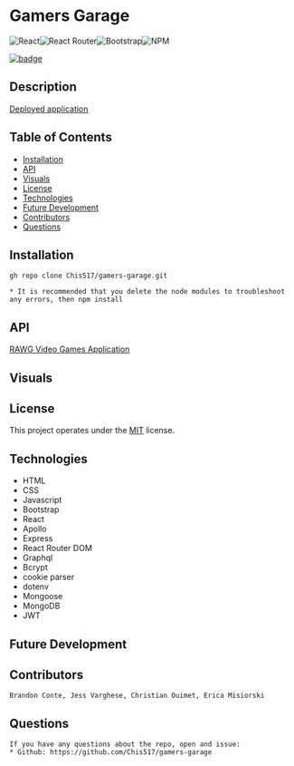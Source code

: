 # Gamers Garage
 ![React](https://img.shields.io/badge/react-%2320232a.svg?style=for-the-badge&logo=react&logoColor=%2361DAFB)![React Router](https://img.shields.io/badge/React_Router-CA4245?style=for-the-badge&logo=react-router&logoColor=white)![Bootstrap](https://img.shields.io/badge/bootstrap-%23563D7C.svg?style=for-the-badge&logo=bootstrap&logoColor=white)![NPM](https://img.shields.io/badge/NPM-%23000000.svg?style=for-the-badge&logo=npm&logoColor=white) 

  [![badge](https://img.shields.io/badge/License-MIT-yellow.svg)]((https://opensource.org/licenses/MIT))
  
  ## Description
    




[Deployed application](https://github.com/Chis517/gamers-garage)

  ## Table of Contents

  * [Installation](#Installation)
  * [API](#api)
  * [Visuals](#usage)
  * [License](#license)
  * [Technologies](#technologies)
  * [Future Development](#future-development)
  * [Contributors](#contributors)
  * [Questions](#questions)
 

  ## Installation
    gh repo clone Chis517/gamers-garage.git

    * It is recommended that you delete the node modules to troubleshoot any errors, then npm install

  
 ## API
[RAWG Video Games Application](https://rapidapi.com/accujazz/api/rawg-video-games-database)

 ## Visuals


  ## License
  This project operates under the [MIT](https://choosealicense.com/licenses/MIT/) license.

  ## Technologies

   * HTML
   * CSS
   * Javascript
   * Bootstrap
   * React
   * Apollo
   * Express
   * React Router DOM
   * Graphql
   * Bcrypt
   * cookie parser
   * dotenv
   * Mongoose
   * MongoDB
   * JWT
  


## Future Development


## Contributors

    Brandon Conte, Jess Varghese, Christian Ouimet, Erica Misiorski

## Questions
    If you have any questions about the repo, open and issue:
    * Github: https://github.com/Chis517/gamers-garage
